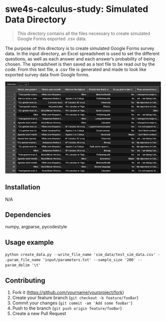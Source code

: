 # swe4s-calculus-study: Simulated Data Directory

> This directory contains all the files necessary to create simulated Google Forms exported .csv data. 

The purpose of this directory is to create simulated Google Forms survey data. In the input directory, an Excel spreadsheet is used to set the different questions, as well as each answer and each answer’s probability of being chosen. The spreadsheet is then saved as a text file to be read out by the code. From this text file, a .csv file is generated and made to look like exported survey data from Google forms. 

![](sim_data_image.PNG)

## Installation

N/A

## Dependencies 

numpy, argparse, pycodestyle

## Usage example

`python create_data.py --write_file_name 'sim_data/test_sim_data.csv' --param_file_name 'input/parameters.txt' --sample_size '200' --param_delim '\t'`

## Contributing

1. Fork it (<https://github.com/yourname/yourproject/fork>)
2. Create your feature branch (`git checkout -b feature/fooBar`)
3. Commit your changes (`git commit -am 'Add some fooBar'`)
4. Push to the branch (`git push origin feature/fooBar`)
5. Create a new Pull Request

